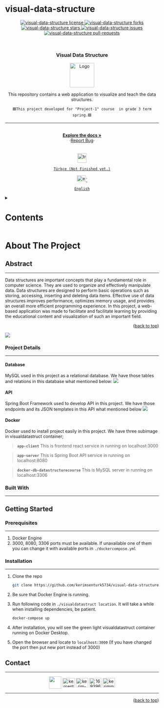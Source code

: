 # visual-data-structure
<style>
r { color: Red }
o { color: Orange }
g { color: Green }
</style>

<div id="top"></div>

<p align="center">
<a href="https://github.com/kerimsenturk5734/visual-data-structure/blob/main/LICENSE.md" target="blank">
<img src="https://img.shields.io/github/license/kerimsenturk5734/visual-data-structure? style=flat-square" alt="visual-data-structure license" />
</a>
<a href="https://github.com/kerimsenturk5734/visual-data-structure/fork" target="blank">
<img src="https://img.shields.io/github/forks/kerimsenturk5734/visual-data-structure?style=flat-square" alt="visual-data-structure forks"/>
</a>
<a href="https://github.com/kerimsenturk5734/visual-data-structure/stargazers" target="blank">
<img src="https://img.shields.io/github/stars/kerimsenturk5734/visual-data-structure?style=flat-square" alt="visual-data-structure stars"/>
</a>
<a href="https://github.com/kerimsenturk5734/visual-data-structure/issues" target="blank">
<img src="https://img.shields.io/github/issues/kerimsenturk5734/visual-data-structure?style=flat-square" alt="visual-data-structure issues"/>
</a>
<a href="https://github.com/kerimsenturk5734/visual-data-structure/pulls" target="blank">
<img src="https://img.shields.io/github/issues-pr/kerimsenturk5734/visual-data-structure?style=flat-square" alt="visual-data-structure pull-requests"/>
</a>
</p>


<!-- PROJECT LOGO -->
<br />
<div align="center">

<h3 align="center">Visual Data Structure</h3>

  <p align="center">
    <a href="https://github.com/kerimsenturk5734/visual-data-structure">
    <img src="https://raw.githubusercontent.com/kerimsenturk5734/visual-data-structure/main/bin/Debug/books-128.ico" alt="Logo" width="80" height="80">
    </a>

This repository contains a web application to visualize and teach the data structures.
<br/>

```🟥This project developed for "Project-1" course  in grade 3 term spring.🟥``` <br>

<hr>
<br />
<a href="https://github.com/kerimsenturk5734/visual-data-structure"><strong>Explore the docs »</strong></a>
<br/>
·<a href="https://github.com/kerimsenturk5734/visual-data-structure/issues">Report Bug</a>·
<br/>
<br/><br/>
<a href="https://github.com/kerimsenturk5734/visual-data-structure/blob/main/README-tr.md" target="_blank" rel="noreferrer">
<img src="https://emojigraph.org/media/twitter/flag-turkey_1f1f9-1f1f7.png" alt="tr" width="30" height="30"/>

```Türkçe (Not Finished yet.)``` 

</a>
<a href="https://github.com/kerimsenturk5734/visual-data-structure/blob/main/README.md" target="_blank" rel="noreferrer">
<img src="https://preview.redd.it/68cdrlhal0hz.png?auto=webp&s=a7e6c8f70065646b72d45fc6ba12c6bb9bf56923" alt="en" width="30" height="20"/>`

```English```

</a>
</div>

<!-- TABLE OF CONTENTS -->
<div align="left">
    <details>
      <summary><h1>Contents</h1></summary>
      <hr>
      <ol>
        <li>
          <a href="#about-the-project">About The Project</a>
          <ul>
            <li><a href="#abstract">Abstract</a></li>
            <li>
               <a href="#project-details">Project Details</a>
               <ul>
                  <li><a href="#database">Database</a></li>
                  <li><a href="#api">API</a></li>
                  <li><a href="#swagger">Frontend</a></li>
                  <li><a href="#react">Docker</a></li>
               </ul>
            </li>
            <li>
               <a href="#built-with">Built With</a> 
            </li>
          </ul>
        </li>
        <li>
          <a href="#getting-started">Getting Started</a>
          <ul>
            <li><a href="#prerequisites">Prerequisites</a></li>
            <li><a href="#installation">Installation</a></li>
          </ul>
        </li>
        <li><a href="#contact">Contact</a></li>
      </ol>
    </details>




<!-- ABOUT THE PROJECT -->
# About The Project


## Abstract
<hr>

Data structures are important concepts that play a fundamental role in computer science. They are used to organize and effectively manipulate data. Data structures are designed to perform basic operations such as storing, accessing, inserting and deleting data items.
Effective use of data structures improves performance, optimizes memory usage, and provides an overall more efficient programming experience.
In this project, a web-based application was made to facilitate and facilitate learning by providing the educational content and visualization of such an important field.
   
   <p align="right">(<a href="#top">back to top</a>)</p>

   <img src="./images/presantation.gif">

### Project Details 
<hr>

#### Database
   <p>
      MySQL used in this project as a relational database. We have those tables and relations in this database what mentioned below:
      <img src="./images/ERmodelEN.png">
   </p>
   

#### API
   <p>
      Spring Boot Framework used to develop API in this project. We have those endpoints and its JSON templates in this API what mentioned below
      <img src="./images/Endpoints.png">
   </p>

#### Docker
   <p>
      Docker used to install project easily in this project. We have three subimage in visualdatastruct container;
      <br>
   </p>

   >**```app-client```** This is frontend react service in running on localhost:3000<br> 
   
   >**```app-server```** This is Spring Boot API service in running on localhost:8080<br>
   
   >**```docker-db-datastructurecourse```** This is MySQL server in running on localhost:3306<br>

### Built With
<hr>

## Getting Started

### Prerequisites
<hr>

1. Docker Engine 
2. 3000, 8080, 3306 ports must be available. If unavailable one of them you can change it with available ports in ```./dockercompose.yml``` 

### Installation
<hr>

1. Clone the repo
   ```sh
   git clone https://github.com/kerimsenturk5734/visual-data-structure
   ```
2. Be sure that Docker Engine is running.

3. Run following code in ```./visualdatastruct location```. It will take a while when installing dependencies, be patient.
   ```sh
   docker-compose up
   ```

4. After installation, you will see the green light visualdatastruct container running on Docker Desktop.

5. Open the browser and locate to ```localhost:3000``` (If you have changed the port then put new port instead of 3000)




<!-- CONTACT -->
## Contact
<hr>

<p align="center">
   <a href="mailto: kerimsenturk2002@outlook.com" target="blank"><img align="center" src="https://cdn-icons-png.flaticon.com/512/9840/9840614.png" height="40" width="40" /></a>
   <a href="https://twitter.com/kersenturk57" target="blank"><img align="center" src="https://raw.githubusercontent.com/rahuldkjain/github-profile-readme-generator/master/src/images/icons/Social/twitter.svg" alt="kersenturk57" height="30" width="40" /></a>
   <a href="https://www.linkedin.com/in/kerim-%c5%9fent%c3%bcrk-784a3220a/" target="blank"><img align="center" src="https://raw.githubusercontent.com/rahuldkjain/github-profile-readme-generator/master/src/images/icons/Social/linked-in-alt.svg" alt="kerim-%c5%9fent%c3%bcrk-784a3220a" height="30" width="40" /></a>
   <a href="https://stackoverflow.com/users/16939669" target="blank"><img align="center" src="https://raw.githubusercontent.com/rahuldkjain/github-profile-readme-generator/master/src/images/icons/Social/stack-overflow.svg" alt="16939669" height="30" width="40" /></a>
   <a href="https://www.instagram.com/s1r_ker1m/" target="blank"><img align="center" src="https://raw.githubusercontent.com/rahuldkjain/github-profile-readme-generator/master/src/images/icons/Social/instagram.svg" alt="kerimm_sntrk" height="30" width="40" /></a>
</p>
<hr>
<p align="right">(<a href="#top">back to top</a>)</p>
